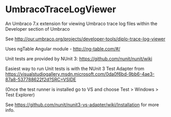UmbracoTraceLogViewer
=====================

An Umbraco 7.x extension for viewing Umbraco trace log files within the Developer section of Umbraco

See http://our.umbraco.org/projects/developer-tools/diplo-trace-log-viewer

Uses ngTable Angular module - http://ng-table.com/#/

Unit tests are provided by NUnit 3: https://github.com/nunit/nunit/wiki

Easiest way to run Unit tests is with the NUnit 3 Test Adapter from https://visualstudiogallery.msdn.microsoft.com/0da0f6bd-9bb6-4ae3-87a8-537788622f2d?SRC=VSIDE

(Once the test runner is installed go to VS and choose Test > Windows > Test Explorer)

See https://github.com/nunit/nunit3-vs-adapter/wiki/Installation for more info.
